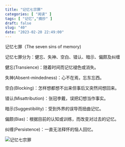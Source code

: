```yaml
---
title: "记忆七宗罪"
categories: [ "阅读" ]
tags: [ "记忆","摘抄" ]
draft: false
slug: "40"
date: "2023-02-20 22:49:00"
---
```



记忆七罪（The seven sins of memory)

记忆七罪分为：健忘、失神、空白、错认、暗示、偏颇及纠缠

健忘(Transience)：随着时间而记忆褪色或消失。

失神(Absent-mindedness)：心不在焉，忘东忘西。

空白(Blocking)：怎样想都想不出来但事后又突然间想回来。

错认(Misattribution)：张冠李戴，误把幻想当作事实。

暗示(Suggestibility)：受到外界的误导而扭曲记忆。

偏颇(Bias)：根据目前的认知或训练，而改变对过去的记忆。

纠缠(Persistence)：一直无法释怀的恼人回忆。

![记忆七宗罪](https://blog.wangyunzi.com/2023/02/1132abf6069a3b9b477201fd7ce2ced1.jpg)

